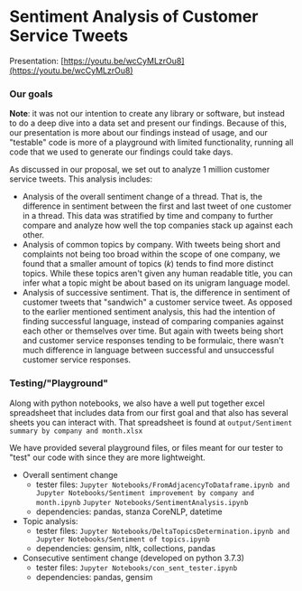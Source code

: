 # Sentiment Analysis of Customer Service Tweets

Presentation: [https://youtu.be/wcCyMLzrOu8](https://youtu.be/wcCyMLzrOu8)

### Our goals

**Note**: it was not our intention to create any library or software, but instead to do a deep dive into a data set and present our findings. Because of this, our presentation is more about our findings instead of usage, and our "testable" code is more of a playground with limited functionality, running all code that we used to generate our findings could take days.

As discussed in our proposal, we set out to analyze 1 million customer service tweets. This analysis includes:
- Analysis of the overall sentiment change of a thread. That is, the difference in sentiment between the first and last tweet of one customer in a thread. This data was stratified by time and company to further compare and analyze how well the top companies stack up against each other.
- Analysis of common topics by company. With tweets being short and complaints not being too broad within the scope of one company, we found that a smaller amount of topics (_k_) tends to find more distinct topics. While these topics aren't given any human readable title, you can infer what a topic might be about based on its unigram language model.
- Analysis of successive sentiment. That is, the difference in sentiment of customer tweets that "sandwich" a customer service tweet. As opposed to the earlier mentioned sentiment analysis, this had the intention of finding successful language, instead of comparing companies against each other or themselves over time. But again with tweets being short and customer service responses tending to be formulaic, there wasn't much difference in language between successful and unsuccessful customer service responses.

### Testing/"Playground"

Along with python notebooks, we also have a well put together excel spreadsheet that includes data from our first goal and that also has several sheets you can interact with. That spreadsheet is found at `output/Sentiment summary by company and month.xlsx`

We have provided several playground files, or files meant for our tester to "test" our code with since they are more lightweight.
- Overall sentiment change 
  - tester files: `Jupyter Notebooks/FromAdjacencyToDataframe.ipynb and Jupyter Notebooks/Sentiment improvement by company and month.ipynb`
                  `Jupyter Notebooks/SentimentAnalysis.ipynb`
  - dependencies: pandas, stanza CoreNLP, datetime
- Topic analysis:
  - tester files: `Jupyter Notebooks/DeltaTopicsDetermination.ipynb and Jupyter Notebooks/Sentiment of topics.ipynb`
  - dependencies: gensim, nltk, collections, pandas
- Consecutive sentiment change (developed on python 3.7.3)
  - tester files: `Jupyter Notebooks/con_sent_tester.ipynb`
  - dependencies: pandas, gensim
